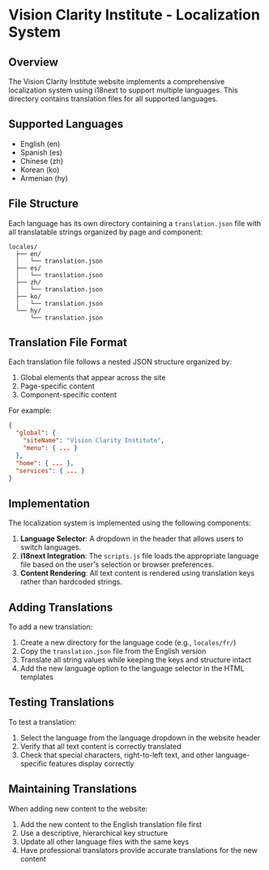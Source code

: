 # Vision Clarity Institute - Localization System

## Overview

The Vision Clarity Institute website implements a comprehensive localization system using i18next to support multiple languages. This directory contains translation files for all supported languages.

## Supported Languages

- English (en)
- Spanish (es)
- Chinese (zh)
- Korean (ko)
- Armenian (hy)

## File Structure

Each language has its own directory containing a `translation.json` file with all translatable strings organized by page and component:

```
locales/
  ├── en/
  │   └── translation.json
  ├── es/
  │   └── translation.json
  ├── zh/
  │   └── translation.json
  ├── ko/
  │   └── translation.json
  └── hy/
      └── translation.json
```

## Translation File Format

Each translation file follows a nested JSON structure organized by:

1. Global elements that appear across the site
2. Page-specific content
3. Component-specific content

For example:

```json
{
  "global": {
    "siteName": "Vision Clarity Institute",
    "menu": { ... }
  },
  "home": { ... },
  "services": { ... }
}
```

## Implementation

The localization system is implemented using the following components:

1. **Language Selector**: A dropdown in the header that allows users to switch languages.
2. **i18next Integration**: The `scripts.js` file loads the appropriate language file based on the user's selection or browser preferences.
3. **Content Rendering**: All text content is rendered using translation keys rather than hardcoded strings.

## Adding Translations

To add a new translation:

1. Create a new directory for the language code (e.g., `locales/fr/`)
2. Copy the `translation.json` file from the English version
3. Translate all string values while keeping the keys and structure intact
4. Add the new language option to the language selector in the HTML templates

## Testing Translations

To test a translation:

1. Select the language from the language dropdown in the website header
2. Verify that all text content is correctly translated
3. Check that special characters, right-to-left text, and other language-specific features display correctly

## Maintaining Translations

When adding new content to the website:

1. Add the new content to the English translation file first
2. Use a descriptive, hierarchical key structure
3. Update all other language files with the same keys
4. Have professional translators provide accurate translations for the new content